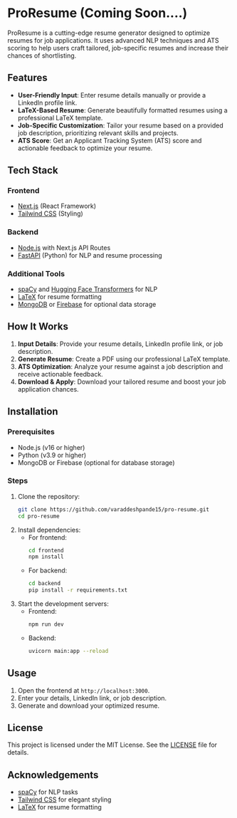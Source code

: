 # ProResume (Coming Soon....)

ProResume is a cutting-edge resume generator designed to optimize resumes for job applications. It uses advanced NLP techniques and ATS scoring to help users craft tailored, job-specific resumes and increase their chances of shortlisting.

## Features

- **User-Friendly Input**: Enter resume details manually or provide a LinkedIn profile link.
- **LaTeX-Based Resume**: Generate beautifully formatted resumes using a professional LaTeX template.
- **Job-Specific Customization**: Tailor your resume based on a provided job description, prioritizing relevant skills and projects.
- **ATS Score**: Get an Applicant Tracking System (ATS) score and actionable feedback to optimize your resume.

## Tech Stack

### Frontend
- [Next.js](https://nextjs.org/) (React Framework)
- [Tailwind CSS](https://tailwindcss.com/) (Styling)

### Backend
- [Node.js](https://nodejs.org/) with Next.js API Routes
- [FastAPI](https://fastapi.tiangolo.com/) (Python) for NLP and resume processing

### Additional Tools
- [spaCy](https://spacy.io/) and [Hugging Face Transformers](https://huggingface.co/transformers/) for NLP
- [LaTeX](https://www.latex-project.org/) for resume formatting
- [MongoDB](https://www.mongodb.com/) or [Firebase](https://firebase.google.com/) for optional data storage

## How It Works

1. **Input Details**: Provide your resume details, LinkedIn profile link, or job description.
2. **Generate Resume**: Create a PDF using our professional LaTeX template.
3. **ATS Optimization**: Analyze your resume against a job description and receive actionable feedback.
4. **Download & Apply**: Download your tailored resume and boost your job application chances.

## Installation

### Prerequisites
- Node.js (v16 or higher)
- Python (v3.9 or higher)
- MongoDB or Firebase (optional for database storage)

### Steps
1. Clone the repository:
   ```bash
   git clone https://github.com/varaddeshpande15/pro-resume.git
   cd pro-resume
   ```
2. Install dependencies:
   - For frontend:
     ```bash
     cd frontend
     npm install
     ```
   - For backend:
     ```bash
     cd backend
     pip install -r requirements.txt
     ```
3. Start the development servers:
   - Frontend:
     ```bash
     npm run dev
     ```
   - Backend:
     ```bash
     uvicorn main:app --reload
     ```

## Usage

1. Open the frontend at `http://localhost:3000`.
2. Enter your details, LinkedIn link, or job description.
3. Generate and download your optimized resume.



## License

This project is licensed under the MIT License. See the [LICENSE](LICENSE) file for details.

## Acknowledgements

- [spaCy](https://spacy.io/) for NLP tasks
- [Tailwind CSS](https://tailwindcss.com/) for elegant styling
- [LaTeX](https://www.latex-project.org/) for resume formatting
